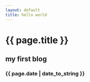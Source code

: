 ```yaml
---
layout: default
title: hello world
---
```

# {{ page.title }}
## my first blog
### {{ page.date | date_to_string }}